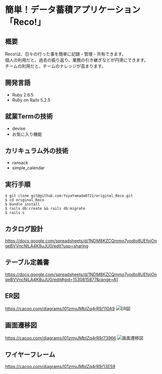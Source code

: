 # 簡単！データ蓄積アプリケーション「Reco!」

## 概要
Reco!は、日々の行った事を簡単に記録・管理・共有できます。
<br>
個人の利用だと、過去の振り返り、業務の引き継ぎなどが円滑にできます。
<br>
チームの利用だと、チームのナレッジが高まります。

## 開発言語
* Ruby 2.6.5
* Ruby on Rails 5.2.5

## 就業Termの技術
* devise
* お気に入り機能

## カリキュラム外の技術
* ransack
* simple_calendar

## 実行手順
```
$ git clone git@github.com:YuyaYamada0721/original_Reco.git
$ cd original_Reco
$ bundle install
$ rails db:create && rails db:migrate
$ rails s
```
## カタログ設計
https://docs.google.com/spreadsheets/d/1NDM8KZCQmmo7yodlo8UEfojOngeBVVncNlLA4K8uJU0/edit?usp=sharing

## テーブル定義書
https://docs.google.com/spreadsheets/d/1NDM8KZCQmmo7yodlo8UEfojOngeBVVncNlLA4K8uJU0/edit#gid=1530815877&range=A1

## ER図
https://cacoo.com/diagrams/l01zmvJMbIZq4rR9/110A9
![ER図](https://user-images.githubusercontent.com/78161698/125025014-d790da00-e0bc-11eb-9097-6cfd0b63a3c8.png)

## 画面遷移図
https://cacoo.com/diagrams/l01zmvJMbIZq4rR9/73966
![画面遷移図](https://user-images.githubusercontent.com/78161698/125025123-158dfe00-e0bd-11eb-8504-c05410e86934.png)

## ワイヤーフレーム
https://cacoo.com/diagrams/l01zmvJMbIZq4rR9/13E59
